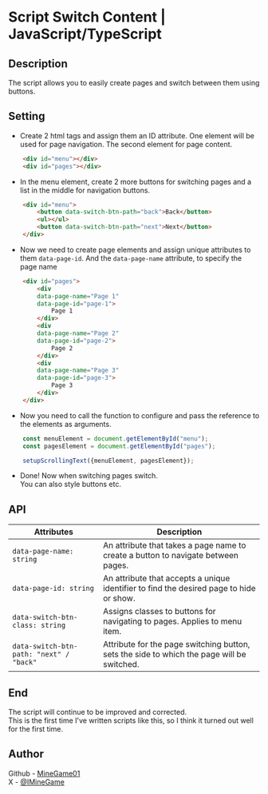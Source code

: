 # Script Switch Content | JavaScript/TypeScript

## Description
The script allows you to easily create pages and switch between them using buttons.

## Setting
- Create 2 html tags and assign them an ID attribute.
One element will be used for page navigation.
The second element for page content.
```html
    <div id="menu"></div>
    <div id="pages"></div>
```
- In the menu element, create 2 more buttons for switching pages and a list in the middle for navigation buttons.
```html
    <div id="menu">
        <button data-switch-btn-path="back">Back</button>
        <ul></ul>
        <button data-switch-btn-path="next">Next</button>
    </div>
```
- Now we need to create page elements and assign unique attributes to them <code>data-page-id</code>. 
And the <code>data-page-name</code> attribute, to specify the page name
```html
    <div id="pages">
        <div 
        data-page-name="Page 1" 
        data-page-id="page-1">
            Page 1
        </div>
        <div
        data-page-name="Page 2" 
        data-page-id="page-2">
            Page 2
        </div>
        <div
        data-page-name="Page 3" 
        data-page-id="page-3">
            Page 3
        </div>
    </div>
```
- Now you need to call the function to configure and pass the reference to the elements as arguments.
```js
    const menuElement = document.getElementById("menu");
    const pagesElement = document.getElementById("pages");

    setupScrollingText({menuElement, pagesElement});
```
- Done! Now when switching pages switch.<br>
You can also style buttons etc.

## API

| Attributes  | Description |
| ------------- | ------------- |
| <code>data-page-name: string</code> | An attribute that takes a page name to create a button to navigate between pages. |
| <code>data-page-id: string</code> | An attribute that accepts a unique identifier to find the desired page to hide or show. |
| <code>data-switch-btn-class: string</code> | Assigns classes to buttons for navigating to pages. Applies to menu item.  |
| <code>data-switch-btn-path: "next" / "back" </code> | Attribute for the page switching button, sets the side to which the page will be switched. |

## End
The script will continue to be improved and corrected. <br>
This is the first time I've written scripts like this, so I think it turned out well for the first time.

## Author
Github - [MineGame01](https://github.com/MineGame01) <br>
X - [@IMineGame](https://x.com/IMineGame)
